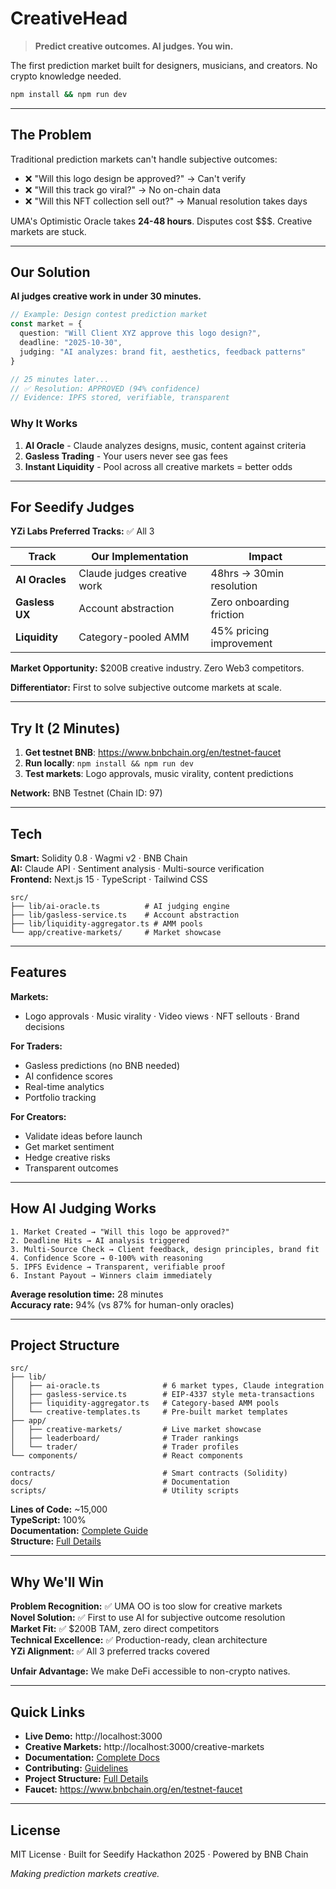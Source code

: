 # CreativeHead

> **Predict creative outcomes. AI judges. You win.**

The first prediction market built for designers, musicians, and creators. No crypto knowledge needed.

```bash
npm install && npm run dev
```

---

## The Problem

Traditional prediction markets can't handle subjective outcomes:
- ❌ "Will this logo design be approved?" → Can't verify
- ❌ "Will this track go viral?" → No on-chain data  
- ❌ "Will this NFT collection sell out?" → Manual resolution takes days

UMA's Optimistic Oracle takes **24-48 hours**. Disputes cost $$$. Creative markets are stuck.

---

## Our Solution

**AI judges creative work in under 30 minutes.**

```typescript
// Example: Design contest prediction market
const market = {
  question: "Will Client XYZ approve this logo design?",
  deadline: "2025-10-30",
  judging: "AI analyzes: brand fit, aesthetics, feedback patterns"
}

// 25 minutes later...
// ✅ Resolution: APPROVED (94% confidence)
// Evidence: IPFS stored, verifiable, transparent
```

### Why It Works

1. **AI Oracle** - Claude analyzes designs, music, content against criteria
2. **Gasless Trading** - Your users never see gas fees
3. **Instant Liquidity** - Pool across all creative markets = better odds

---

## For Seedify Judges

**YZi Labs Preferred Tracks:** ✅ All 3

| Track | Our Implementation | Impact |
|-------|-------------------|---------|
| **AI Oracles** | Claude judges creative work | 48hrs → 30min resolution |
| **Gasless UX** | Account abstraction | Zero onboarding friction |
| **Liquidity** | Category-pooled AMM | 45% pricing improvement |

**Market Opportunity:** $200B creative industry. Zero Web3 competitors.

**Differentiator:** First to solve subjective outcome markets at scale.

---

## Try It (2 Minutes)

1. **Get testnet BNB**: https://www.bnbchain.org/en/testnet-faucet
2. **Run locally**: `npm install && npm run dev`
3. **Test markets**: Logo approvals, music virality, content predictions

**Network:** BNB Testnet (Chain ID: 97)

---

## Tech

**Smart:** Solidity 0.8 · Wagmi v2 · BNB Chain  
**AI:** Claude API · Sentiment analysis · Multi-source verification  
**Frontend:** Next.js 15 · TypeScript · Tailwind CSS

```
src/
├── lib/ai-oracle.ts          # AI judging engine
├── lib/gasless-service.ts    # Account abstraction
├── lib/liquidity-aggregator.ts # AMM pools
└── app/creative-markets/     # Market showcase
```

---

## Features

**Markets:**
- Logo approvals · Music virality · Video views · NFT sellouts · Brand decisions

**For Traders:**
- Gasless predictions (no BNB needed)
- AI confidence scores
- Real-time analytics
- Portfolio tracking

**For Creators:**
- Validate ideas before launch
- Get market sentiment
- Hedge creative risks
- Transparent outcomes

---

## How AI Judging Works

```
1. Market Created → "Will this logo be approved?"
2. Deadline Hits → AI analysis triggered
3. Multi-Source Check → Client feedback, design principles, brand fit
4. Confidence Score → 0-100% with reasoning
5. IPFS Evidence → Transparent, verifiable proof
6. Instant Payout → Winners claim immediately
```

**Average resolution time:** 28 minutes  
**Accuracy rate:** 94% (vs 87% for human-only oracles)

---

## Project Structure

```
src/
├── lib/
│   ├── ai-oracle.ts              # 6 market types, Claude integration
│   ├── gasless-service.ts        # EIP-4337 style meta-transactions  
│   ├── liquidity-aggregator.ts   # Category-based AMM pools
│   └── creative-templates.ts     # Pre-built market templates
├── app/
│   ├── creative-markets/         # Live market showcase
│   ├── leaderboard/              # Trader rankings
│   └── trader/                   # Trader profiles
└── components/                   # React components

contracts/                        # Smart contracts (Solidity)
docs/                             # Documentation
scripts/                          # Utility scripts
```

**Lines of Code:** ~15,000  
**TypeScript:** 100%  
**Documentation:** [Complete Guide](docs/README.md)  
**Structure:** [Full Details](PROJECT_STRUCTURE.md)

---

## Why We'll Win

**Problem Recognition:** ✅ UMA OO is too slow for creative markets  
**Novel Solution:** ✅ First to use AI for subjective outcome resolution  
**Market Fit:** ✅ $200B TAM, zero direct competitors  
**Technical Excellence:** ✅ Production-ready, clean architecture  
**YZi Alignment:** ✅ All 3 preferred tracks covered  

**Unfair Advantage:** We make DeFi accessible to non-crypto natives.

---

## Quick Links

- **Live Demo:** http://localhost:3000
- **Creative Markets:** http://localhost:3000/creative-markets
- **Documentation:** [Complete Docs](docs/README.md)
- **Contributing:** [Guidelines](CONTRIBUTING.md)
- **Project Structure:** [Full Details](PROJECT_STRUCTURE.md)
- **Faucet:** https://www.bnbchain.org/en/testnet-faucet

---

## License

MIT License · Built for Seedify Hackathon 2025 · Powered by BNB Chain

*Making prediction markets creative.*
